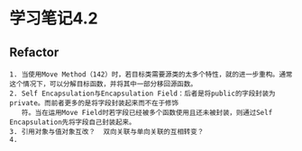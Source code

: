 # 学习笔记4.2
## Refactor
	1. 当使用Move Method（142）时，若目标类需要源类的太多个特性，就的进一步重构。通常这个情况下，可以分解目标函数，并将其中一部分移回源函数。
	2. Self Encapsulation与Encapsulation Field：后者是将public的字段封装为private。而前者更多的是将字段封装起来而不在于修饰
       符。当在运用Move Field时若字段已经被多个函数使用且还未被封装，则通过Self Encapsulation先将字段自己封装起来。
	3. 引用对象与值对象互改？  双向关联与单向关联的互相转变？  
	4. 

         
	